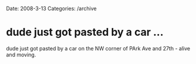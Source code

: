 Date: 2008-3-13
Categories: /archive

# dude just got pasted by a car ...

dude just got pasted by a car on the NW corner of PArk Ave and 27th - alive and moving.
